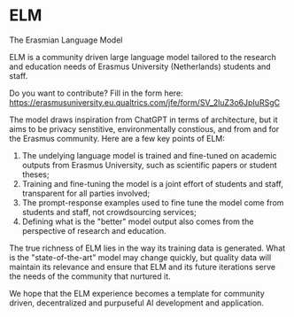 # ELM
The Erasmian Language Model

ELM is a community driven large language model tailored to the research and education needs of Erasmus University (Netherlands) students and staff.

Do you want to contribute? Fill in the form here: https://erasmusuniversity.eu.qualtrics.com/jfe/form/SV_2luZ3o6JpIuRSgC

The model draws inspiration from ChatGPT in terms of architecture, but it aims to be privacy senstitive, environmentally constious, and from and for the Erasmus community. Here are a few key points of ELM:

1. The undelying language model is trained and fine-tuned on academic outputs from Erasmus University, such as scientific papers or student theses;
2. Training and fine-tuning the model is a joint effort of students and staff, transparent for all parties involved;
3. The prompt-response examples used to fine tune the model come from students and staff, not crowdsourcing services;
4. Defining what is the "better" model output also comes from the perspective of research and education.

The true richness of ELM lies in the way its training data is generated. What is the "state-of-the-art" model may change quickly, but quality data will maintain its relevance and ensure that ELM and its future iterations serve the needs of the community that nurtured it.

We hope that the ELM experience becomes a template for community driven, decentralized and purpuseful AI development and application.
